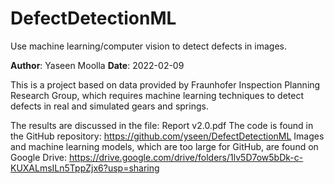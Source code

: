 # DefectDetectionML
Use machine learning/computer vision to detect defects in images.

__Author__: Yaseen Moolla
__Date__: 2022-02-09

This is a project based on data provided by Fraunhofer Inspection Planning Research Group, which requires machine learning techniques to detect defects in real and simulated gears and springs.

The results are discussed in the file: Report v2.0.pdf
The code is found in the GitHub repository: https://github.com/yseen/DefectDetectionML
Images and machine learning models, which are too large for GitHub, are found on Google Drive: https://drive.google.com/drive/folders/1lv5D7ow5bDk-c-KUXALmsILn5TppZjx6?usp=sharing